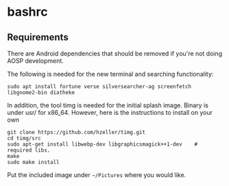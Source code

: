 # bashrc


## Requirements

There are Android dependencies that should be removed if you're not doing AOSP development.

The following is needed for the new terminal and searching functionality:
```
sudo apt install fortune verse silversearcher-ag screenfetch libgnome2-bin diatheke
```
In addition, the tool timg is needed for the initial splash image. Binary is under usr/ for x86_64. However, here is the instructions to install on your own
```
git clone https://github.com/hzeller/timg.git
cd timg/src
sudo apt-get install libwebp-dev libgraphicsmagick++1-dev    # required libs.
make
sudo make install
```

Put the included image under `~/Pictures` where you would like.
